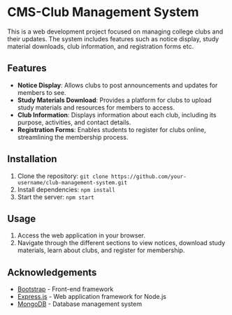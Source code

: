 # CMS-Club Management System

This is a web development project focused on managing college clubs and their updates. The system includes features such as notice display, study material downloads, club information, and registration forms etc.

## Features

- **Notice Display**: Allows clubs to post announcements and updates for members to see.
- **Study Materials Download**: Provides a platform for clubs to upload study materials and resources for members to access.
- **Club Information**: Displays information about each club, including its purpose, activities, and contact details.
- **Registration Forms**: Enables students to register for clubs online, streamlining the membership process.

## Installation

1. Clone the repository: `git clone https://github.com/your-username/club-management-system.git`
2. Install dependencies: `npm install`
3. Start the server: `npm start`

## Usage

1. Access the web application in your browser.
2. Navigate through the different sections to view notices, download study materials, learn about clubs, and register for membership.

## Acknowledgements

- [Bootstrap](https://getbootstrap.com/) - Front-end framework
- [Express.js](https://expressjs.com/) - Web application framework for Node.js
- [MongoDB](https://www.mongodb.com/) - Database management system
